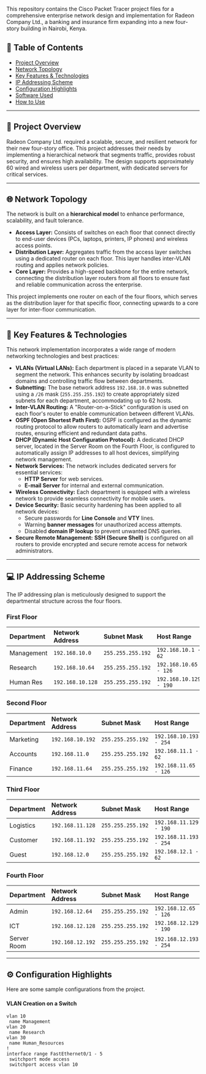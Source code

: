 This repository contains the Cisco Packet Tracer project files for a comprehensive enterprise network design and implementation for Radeon Company Ltd., a banking and insurance firm expanding into a new four-story building in Nairobi, Kenya.

## 📜 Table of Contents
* [Project Overview](#-project-overview)
* [Network Topology](#-network-topology)
* [Key Features & Technologies](#-key-features--technologies)
* [IP Addressing Scheme](#-ip-addressing-scheme)
* [Configuration Highlights](#-configuration-highlights)
* [Software Used](#-software-used)
* [How to Use](#-how-to-use)

---

## 📝 Project Overview

Radeon Company Ltd. required a scalable, secure, and resilient network for their new four-story office. This project addresses their needs by implementing a hierarchical network that segments traffic, provides robust security, and ensures high availability. The design supports approximately 60 wired and wireless users per department, with dedicated servers for critical services.

---

## 🌐 Network Topology

The network is built on a **hierarchical model** to enhance performance, scalability, and fault tolerance.

* **Access Layer:** Consists of switches on each floor that connect directly to end-user devices (PCs, laptops, printers, IP phones) and wireless access points.
* **Distribution Layer:** Aggregates traffic from the access layer switches using a dedicated router on each floor. This layer handles inter-VLAN routing and applies network policies.
* **Core Layer:** Provides a high-speed backbone for the entire network, connecting the distribution layer routers from all floors to ensure fast and reliable communication across the enterprise.

This project implements one router on each of the four floors, which serves as the distribution layer for that specific floor, connecting upwards to a core layer for inter-floor communication.

---

## 🚀 Key Features & Technologies

This network implementation incorporates a wide range of modern networking technologies and best practices:

* **VLANs (Virtual LANs):** Each department is placed in a separate VLAN to segment the network. This enhances security by isolating broadcast domains and controlling traffic flow between departments.
* **Subnetting:** The base network address `192.168.10.0` was subnetted using a `/26` mask (`255.255.255.192`) to create appropriately sized subnets for each department, accommodating up to 62 hosts.
* **Inter-VLAN Routing:** A "Router-on-a-Stick" configuration is used on each floor's router to enable communication between different VLANs.
* **OSPF (Open Shortest Path First):** OSPF is configured as the dynamic routing protocol to allow routers to automatically learn and advertise routes, ensuring efficient and redundant data paths.
* **DHCP (Dynamic Host Configuration Protocol):** A dedicated DHCP server, located in the Server Room on the Fourth Floor, is configured to automatically assign IP addresses to all host devices, simplifying network management.
* **Network Services:** The network includes dedicated servers for essential services:
    * **HTTP Server** for web services.
    * **E-mail Server** for internal and external communication.
* **Wireless Connectivity:** Each department is equipped with a wireless network to provide seamless connectivity for mobile users.
* **Device Security:** Basic security hardening has been applied to all network devices:
    * Secure passwords for **Line Console** and **VTY** lines.
    * Warning **banner messages** for unauthorized access attempts.
    * Disabled **domain IP lookup** to prevent unwanted DNS queries.
* **Secure Remote Management:** **SSH (Secure Shell)** is configured on all routers to provide encrypted and secure remote access for network administrators.

---

## 💻 IP Addressing Scheme

The IP addressing plan is meticulously designed to support the departmental structure across the four floors.

### First Floor
| Department | Network Address | Subnet Mask | Host Range | VLAN ID |
| :--- | :--- | :--- | :--- | :--- |
| Management | `192.168.10.0` | `255.255.255.192` | `192.168.10.1 - 62` | 10 |
| Research | `192.168.10.64` | `255.255.255.192` | `192.168.10.65 - 126` | 20 |
| Human Res | `192.168.10.128`| `255.255.255.192` | `192.168.10.129 - 190`| 30 |

### Second Floor
| Department | Network Address | Subnet Mask | Host Range | VLAN ID |
| :--- | :--- | :--- | :--- | :--- |
| Marketing | `192.168.10.192`| `255.255.255.192` | `192.168.10.193 - 254`| 40 |
| Accounts | `192.168.11.0` | `255.255.255.192` | `192.168.11.1 - 62` | 50 |
| Finance | `192.168.11.64` | `255.255.255.192` | `192.168.11.65 - 126` | 60 |

### Third Floor
| Department | Network Address | Subnet Mask | Host Range | VLAN ID |
| :--- | :--- | :--- | :--- | :--- |
| Logistics | `192.168.11.128`| `255.255.255.192` | `192.168.11.129 - 190`| 70 |
| Customer | `192.168.11.192`| `255.255.255.192` | `192.168.11.193 - 254`| 80 |
| Guest | `192.168.12.0` | `255.255.255.192` | `192.168.12.1 - 62` | 90 |

### Fourth Floor
| Department | Network Address | Subnet Mask | Host Range | VLAN ID |
| :--- | :--- | :--- | :--- | :--- |
| Admin | `192.168.12.64` | `255.255.255.192` | `192.168.12.65 - 126` | 100 |
| ICT | `192.168.12.128` | `255.255.255.192` | `192.168.12.129 - 190`| 110 |
| Server Room | `192.168.12.192`| `255.255.255.192` | `192.168.12.193 - 254`| 120 |

---

## ⚙️ Configuration Highlights

Here are some sample configurations from the project.

#### VLAN Creation on a Switch
```cisco
vlan 10
 name Management
vlan 20
 name Research
vlan 30
 name Human_Resources
!
interface range FastEthernet0/1 - 5
 switchport mode access
 switchport access vlan 10

